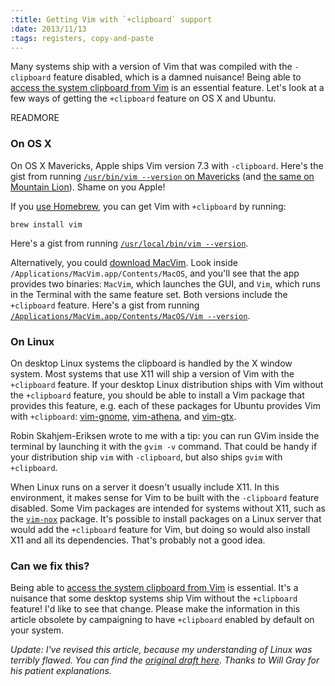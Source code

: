```yaml
--- 
:title: Getting Vim with `+clipboard` support
:date: 2013/11/13
:tags: registers, copy-and-paste
---
```


Many systems ship with a version of Vim that was compiled with the `-clipboard` feature disabled, which is a damned nuisance! Being able to [access the system clipboard from Vim][58] is an essential feature. Let's look at a few ways of getting the `+clipboard` feature on OS X and Ubuntu.

[58]: http://vimcasts.org/e/58


READMORE

### On OS X

On OS X Mavericks, Apple ships Vim version 7.3 with `-clipboard`. Here's the gist from running [`/usr/bin/vim --version` on Mavericks][10.9] (and [the same on Mountain Lion][10.8]). Shame on you Apple!

If you [use Homebrew][brew.sh], you can get Vim with `+clipboard` by running:

    brew install vim

Here's a gist from running [`/usr/local/bin/vim --version`][brew].

Alternatively, you could [download MacVim][mvim]. Look inside `/Applications/MacVim.app/Contents/MacOS`, and you'll see that the app provides two binaries: `MacVim`, which launches the GUI, and `Vim`, which runs in the Terminal with the same feature set. Both versions include the `+clipboard` feature. Here's a gist from running [`/Applications/MacVim.app/Contents/MacOS/Vim --version`][macvim].

### On Linux

On desktop Linux systems the clipboard is handled by the X window system. Most systems that use X11 will ship a version of Vim with the `+clipboard` feature. If your desktop Linux distribution ships with Vim without the `+clipboard` feature, you should be able to install a Vim package that provides this feature, e.g. each of these packages for Ubuntu provides Vim with `+clipboard`: [vim-gnome][], [vim-athena][], and [vim-gtx][].

Robin Skahjem-Eriksen wrote to me with a tip: you can run GVim inside the terminal by launching it with the `gvim -v` command. That could be handy if your distribution ship `vim` with `-clipboard`, but also ships `gvim` with `+clipboard`.

When Linux runs on a server it doesn't usually include X11. In this environment, it makes sense for Vim to be built with the `-clipboard` feature disabled. Some Vim packages are intended for systems without X11, such as the [`vim-nox`][vim-nox] package. It's possible to install packages on a Linux server that would add the `+clipboard` feature for Vim, but doing so would also install X11 and all its dependencies. That's probably not a good idea.

### Can we fix this?

Being able to [access the system clipboard from Vim][58] is essential. It's a nuisance that some desktop systems ship Vim without the `+clipboard` feature! I'd like to see that change. Please make the information in this article obsolete by campaigning to have `+clipboard` enabled by default on your system.

*Update: I've revised this article, because my understanding of Linux was terribly flawed. You can find the [original draft here][original]. Thanks to Will Gray for his patient explanations.*

[10.8]: https://gist.github.com/nelstrom/7435281
[10.9]: https://gist.github.com/nelstrom/7435463
[brew]: https://gist.github.com/nelstrom/7435520
[macvim]: https://gist.github.com/nelstrom/7435538
[brew.sh]: http://brew.sh/
[mvim]: https://code.google.com/p/macvim/downloads/list

[vim-nox]: https://gist.github.com/nelstrom/7436756
[58]: http://vimcasts.org/e/58
[original]: https://gist.github.com/nelstrom/7475980
[vim-gnome]: https://gist.github.com/nelstrom/7436451
[vim-athena]: https://gist.github.com/nelstrom/7436569
[vim-gtx]: https://gist.github.com/nelstrom/7436647
